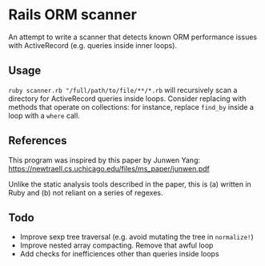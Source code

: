# Rails ORM scanner

An attempt to write a scanner that detects known ORM performance issues with ActiveRecord (e.g. queries inside inner loops).

## Usage

`ruby scanner.rb "/full/path/to/file/**/*.rb` will recursively scan a directory for ActiveRecord queries inside loops. Consider replacing with methods that operate on collections: for instance, replace `find_by` inside a loop with a `where` call.

## References

This program was inspired by this paper by Junwen Yang: https://newtraell.cs.uchicago.edu/files/ms_paper/junwen.pdf

Unlike the static analysis tools described in the paper, this is (a) written in Ruby and (b) not reliant on a series of regexes.

## Todo

* Improve sexp tree traversal (e.g. avoid mutating the tree in `normalize!`)
* Improve nested array compacting. Remove that awful loop
* Add checks for inefficiences other than queries inside loops

